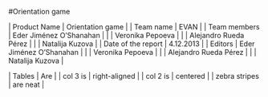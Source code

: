 #Orientation game

| Product Name        | Orientation game         |
| Team name           | EVAN                     | 
| Team members        | Eder Jiménez O’Shanahan  |
|                     | Veronika Pepoeva         |
|                     | Alejandro Rueda Pérez    |
|                     | Natalija Kuzova          |
| Date of the report  | 4.12.2013                |
| Editors             | Eder Jiménez O’Shanahan  |
|                     | Veronika Pepoeva         |
|                     | Alejandro Rueda Pérez    | 
|                     | Natalija Kuzova          |






| Tables        | Are           |
| col 3 is      | right-aligned | 
| col 2 is      | centered      |
| zebra stripes | are neat      |
